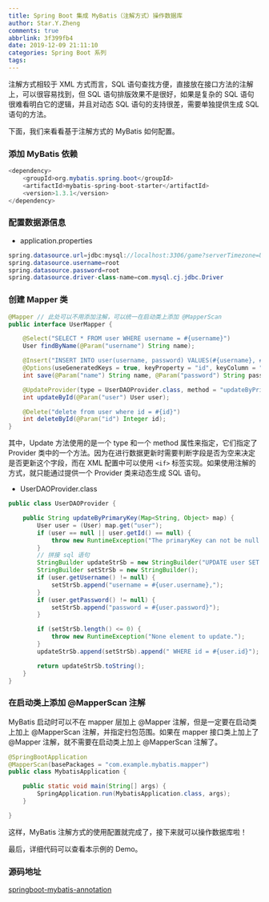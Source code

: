 ```yaml
---
title: Spring Boot 集成 MyBatis（注解方式）操作数据库
author: Star.Y.Zheng
comments: true
abbrlink: 3f399fb4
date: 2019-12-09 21:11:10
categories: Spring Boot 系列
tags:
---
```


注解方式相较于 XML 方式而言，SQL 语句查找方便，直接放在接口方法的注解上，可以很容易找到，但 SQL 语句排版效果不是很好，如果是复杂的 SQL 语句很难看明白它的逻辑，并且对动态 SQL 语句的支持很差，需要单独提供生成 SQL 语句的方法。

下面，我们来看看基于注解方式的 MyBatis 如何配置。

<!-- more -->

### 添加 MyBatis 依赖

```java
<dependency>
    <groupId>org.mybatis.spring.boot</groupId>
    <artifactId>mybatis-spring-boot-starter</artifactId>
    <version>1.3.1</version>
</dependency>
```

### 配置数据源信息

- application.properties

```java
spring.datasource.url=jdbc:mysql://localhost:3306/game?serverTimezone=UTC&useUnicode=true&characterEncoding=utf-8
spring.datasource.username=root
spring.datasource.password=root
spring.datasource.driver-class-name=com.mysql.cj.jdbc.Driver
```

### 创建 Mapper 类

```java
@Mapper // 此处可以不用添加注解，可以统一在启动类上添加 @MapperScan
public interface UserMapper {

    @Select("SELECT * FROM user WHERE username = #{username}")
    User findByName(@Param("username") String name);

    @Insert("INSERT INTO user(username, password) VALUES(#{username}, #{password})")
    @Options(useGeneratedKeys = true, keyProperty = "id", keyColumn = "id")
    int save(@Param("name") String name, @Param("password") String password);

    @UpdateProvider(type = UserDAOProvider.class, method = "updateByPrimaryKey")
    int updateById(@Param("user") User user);

    @Delete("delete from user where id = #{id}")
    int deleteById(@Param("id") Integer id);
}
```
其中，Update 方法使用的是一个 type 和一个 method 属性来指定，它们指定了 Provider 类中的一个方法。因为在进行数据更新时需要判断字段是否为空来决定是否更新这个字段，而在 XML 配置中可以使用 `<if>` 标签实现。如果使用注解的方式，就只能通过提供一个 Provider 类来动态生成 SQL 语句。

- UserDAOProvider.class

```java
public class UserDAOProvider {

    public String updateByPrimaryKey(Map<String, Object> map) {
        User user = (User) map.get("user");
        if (user == null || user.getId() == null) {
            throw new RuntimeException("The primaryKey can not be null.");
        }
        // 拼接 sql 语句
        StringBuilder updateStrSb = new StringBuilder("UPDATE user SET ");
        StringBuilder setStrSb = new StringBuilder();
        if (user.getUsername() != null) {
            setStrSb.append("username = #{user.username},");
        }
        if (user.getPassword() != null) {
            setStrSb.append("password = #{user.password}");
        }

        if (setStrSb.length() <= 0) {
            throw new RuntimeException("None element to update.");
        }
        updateStrSb.append(setStrSb).append(" WHERE id = #{user.id}");

        return updateStrSb.toString();
    }
}
```

### 在启动类上添加 @MapperScan 注解

MyBatis 启动时可以不在 mapper 层加上 @Mapper 注解，但是一定要在启动类上加上 @MapperScan 注解，并指定扫包范围。如果在 mapper 接口类上加上了 @Mapper 注解，就不需要在启动类上加上 @MapperScan 注解了。

```java
@SpringBootApplication
@MapperScan(basePackages = "com.example.mybatis.mapper")
public class MybatisApplication {

    public static void main(String[] args) {
        SpringApplication.run(MybatisApplication.class, args);
    }

}
```

这样，MyBatis 注解方式的使用配置就完成了，接下来就可以操作数据库啦！

最后，详细代码可以查看本示例的 Demo。


### 源码地址

[springboot-mybatis-annotation](https://github.com/yifanzheng/springboot-action/tree/master/springboot-mybatis-annotation)
